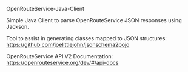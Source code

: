 OpenRouteService-Java-Client

Simple Java Client to parse OpenRouteService JSON responses using Jackson.

Tool to assist in generating classes mapped to JSON structures: https://github.com/joelittlejohn/jsonschema2pojo

OpenRouteService API V2 Documentation: https://openrouteservice.org/dev/#/api-docs
